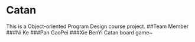 # Catan
This is a Object-oriented Program Design course project.
##Team Member
###Ni Ke
###Pan GaoPei
###Xie BenYi
Catan board game~
